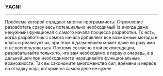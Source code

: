 ### YAGNI
---

Проблема которой страдают многие программисты. Стремление разработать сразу весь потенциально необходимый (а иногда даже ненужный) функционал с самого начала процесса разработки. То есть, когда разработчик с самого начала добавляет все возможные методы в класс и реализует их, при этом в дальнейшем может даже ни разу ими и не воспользоваться. Поэтому согласно этой рекомендации, разрабатывайте только то, что вам необходимо в первую очередь, а в дальнейшем при необходимости наращивайте функциональные возможности. Так вы сэкономите многоженство сил, времени и нервов на отладку кода, который на самом деле не нужен.